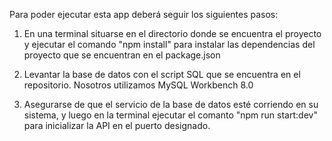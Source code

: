 Para poder ejecutar esta app deberá seguir los siguientes pasos:

1. En una terminal situarse en el directorio donde se encuentra el proyecto y ejecutar el comando "npm install" para instalar las dependencias del proyecto que se encuentran en el package.json

2. Levantar la base de datos con el script SQL que se encuentra en el repositorio. Nosotros utilizamos MySQL Workbench 8.0

3. Asegurarse de que el servicio de la base de datos esté corriendo en su sistema, y luego en la terminal ejecutar el comanto "npm run start:dev" para inicializar la API en el puerto designado.
